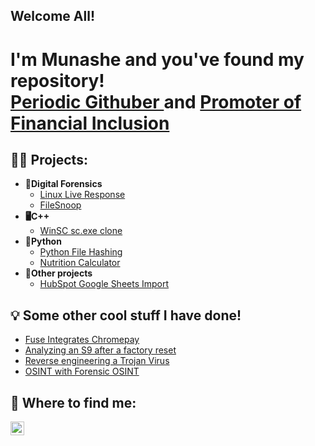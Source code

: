 ## Welcome All!

<h1> I'm Munashe and you've found my repository! <br/><a href="https://github.com/munashez98">Periodic Githuber </a> and  <a href="https://www.chromepay.io/">Promoter of Financial Inclusion</a></h1>

<h2>🧑‍💻 Projects:</h2>

- <b>🔬Digital Forensics</b>
  - [Linux Live Response](https://github.com/munashez98/Linux-Live-Response)
  - [FileSnoop](https://github.com/munashez98/FileSnoop)
- <b>🖥️C++</b>
  - [WinSC sc.exe clone](https://github.com/munashez98/WinSC) 
- <b>🐍Python</b>
  - [Python File Hashing](https://github.com/munashez98/Python-File-Hashing)
  - [Nutrition Calculator](https://github.com/munashez98/Nutrition-Calculator)
- <b>📀Other projects</b>
  - [HubSpot Google Sheets Import](https://github.com/munashez98/Hubspot-Google-Sheets-Import)

<h2>💡 Some other cool stuff I have done!</h2>

- [Fuse Integrates Chromepay](https://cointelegraph.com/news/payments-platform-fuse-integrates-chromepay-to-bring-did-services-to-africa)
- [Analyzing an S9 after a factory reset](https://hopedfired.wordpress.com/2024/04/05/analyzing-the-galaxy-s9-post-factory-reset/)
- [Reverse engineering a Trojan Virus](https://hopedfired.wordpress.com/2024/05/13/reverse-engineering-a-trojan-virus/)
- [OSINT with Forensic OSINT](https://hopedfired.wordpress.com/2025/02/13/osint-investigation-with-forensic-osint/)

<h2> 🔎 Where to find me:</h2>

[<img align="left" alt="MunasheZanza | LinkedIn" width="22px" src="https://cdn.jsdelivr.net/npm/simple-icons@v3/icons/linkedin.svg" />][linkedin]


[linkedin]: https://www.linkedin.com/in/munashezanza/

<!--
**joshmadakor1/joshmadakor1** is a ✨ _special_ ✨ repository because its `README.md` (this file) appears on your GitHub profile.

Here are some ideas to get you started:

- 🔭 I’m currently working on ...
- 🌱 I’m currently learning ...
- 👯 I’m looking to collaborate on ...
- 🤔 I’m looking for help with ...
- 💬 Ask me about ...
- 📫 How to reach me: ...
- 😄 Pronouns: ...
- ⚡ Fun fact: ...
-->
